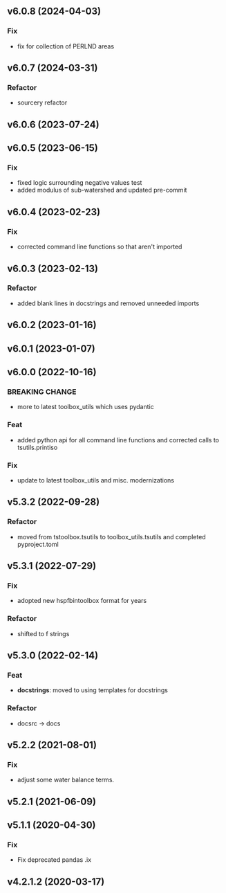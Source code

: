 ## v6.0.8 (2024-04-03)

### Fix

- fix for collection of PERLND areas

## v6.0.7 (2024-03-31)

### Refactor

- sourcery refactor

## v6.0.6 (2023-07-24)

## v6.0.5 (2023-06-15)

### Fix

- fixed logic surrounding negative values test
- added modulus of sub-watershed and updated pre-commit

## v6.0.4 (2023-02-23)

### Fix

- corrected command line functions so that aren't imported

## v6.0.3 (2023-02-13)

### Refactor

- added blank lines in docstrings and removed unneeded imports

## v6.0.2 (2023-01-16)

## v6.0.1 (2023-01-07)

## v6.0.0 (2022-10-16)

### BREAKING CHANGE

- more to latest toolbox_utils which uses pydantic

### Feat

- added python api for all command line functions and corrected calls to tsutils.printiso

### Fix

- update to latest toolbox_utils and misc. modernizations

## v5.3.2 (2022-09-28)

### Refactor

- moved from tstoolbox.tsutils to toolbox_utils.tsutils and completed pyproject.toml

## v5.3.1 (2022-07-29)

### Fix

- adopted new hspfbintoolbox format for years

### Refactor

- shifted to f strings

## v5.3.0 (2022-02-14)

### Feat

- **docstrings**: moved to using templates for docstrings

### Refactor

- docsrc -> docs

## v5.2.2 (2021-08-01)

### Fix

- adjust some water balance terms.

## v5.2.1 (2021-06-09)

## v5.1.1 (2020-04-30)

### Fix

- Fix deprecated pandas .ix

## v4.2.1.2 (2020-03-17)
